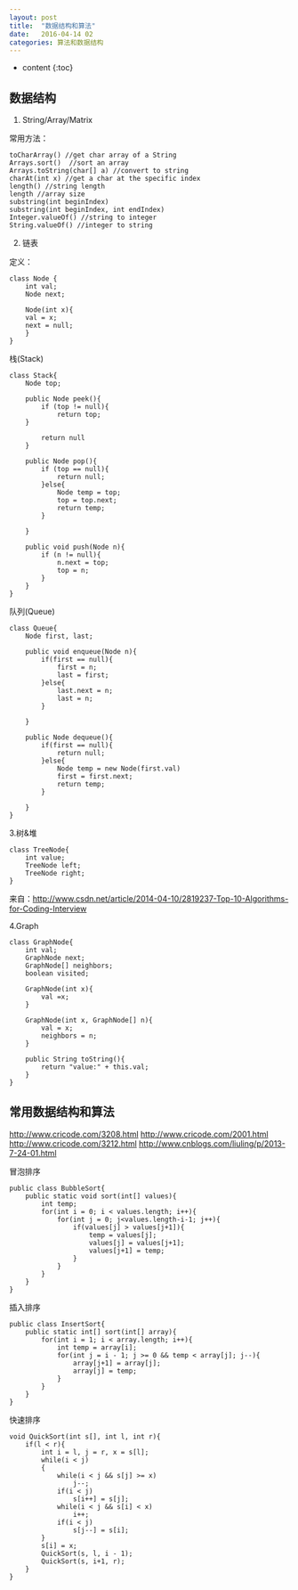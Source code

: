```yaml
---
layout: post
title:  "数据结构和算法"
date:   2016-04-14 02
categories: 算法和数据结构
---
```


* content
{:toc}







## 数据结构 ##

1. String/Array/Matrix

常用方法：

	toCharArray() //get char array of a String
	Arrays.sort()  //sort an array
	Arrays.toString(char[] a) //convert to string
	charAt(int x) //get a char at the specific index
	length() //string length
	length //array size 
	substring(int beginIndex) 
	substring(int beginIndex, int endIndex)
	Integer.valueOf() //string to integer
	String.valueOf() //integer to string

2. 链表

定义：

	class Node {
		int val;
		Node next;
	
		Node(int x){
		val = x;
		next = null;
		}
	}

栈(Stack)

	class Stack{
		Node top;
	
		public Node peek(){
			if (top != null){
				return top;
		}
	
			return null
		}
	
		public Node pop(){
			if (top == null){
				return null;
			}else{
				Node temp = top;
				top = top.next;
				return temp;
			}
	
		}
	
		public void push(Node n){
			if (n != null){
				n.next = top;
				top = n;
			}
		}
	}

队列(Queue)

	class Queue{
		Node first, last;
	
		public void enqueue(Node n){
			if(first == null){
				first = n;
				last = first;
			}else{
				last.next = n;
				last = n;
			}
	
		}
	
		public Node dequeue(){
			if(first == null){
				return null;
			}else{
				Node temp = new Node(first.val)
				first = first.next;
				return temp;
			}
	
		}
	}


3.树&堆

	class TreeNode{
		int value;
		TreeNode left;
		TreeNode right;
	}

来自：http://www.csdn.net/article/2014-04-10/2819237-Top-10-Algorithms-for-Coding-Interview

4.Graph

	class GraphNode{
		int val;
		GraphNode next;
		GraphNode[] neighbors;
		boolean visited;
	
		GraphNode(int x){
			val =x;
		}
	
		GraphNode(int x, GraphNode[] n){
			val = x;
			neighbors = n;
		}
	
		public String toString(){
			return "value:" + this.val;
		}
	}


## 常用数据结构和算法 ##
http://www.cricode.com/3208.html
http://www.cricode.com/2001.html
http://www.cricode.com/3212.html
http://www.cnblogs.com/liuling/p/2013-7-24-01.html


冒泡排序

	public class BubbleSort{
		public static void sort(int[] values){
			int temp;
			for(int i = 0; i < values.length; i++){
				for(int j = 0; j<values.length-i-1; j++){
					if(values[j] > values[j+1]){
						temp = values[j];
						values[j] = values[j+1];
						values[j+1] = temp;
					}
				}
			}
		}
	}


插入排序

	public class InsertSort{
		public static int[] sort(int[] array){
			for(int i = 1; i < array.length; i++){
				int temp = array[i];
				for(int j = i - 1; j >= 0 && temp < array[j]; j--){
					array[j+1] = array[j];
					array[j] = temp;
				}
			}
		}
	}


快速排序

	void QuickSort(int s[], int l, int r){
		if(l < r){
			int i = l, j = r, x = s[l];
			while(i < j)
			{
				while(i < j && s[j] >= x)
					j--;
				if(i < j)
					s[i++] = s[j];
				while(i < j && s[i] < x)
					i++;
				if(i < j)
					s[j--] = s[i];
			}
			s[i] = x;
			QuickSort(s, l, i - 1);
			QuickSort(s, i+1, r);
		}
	}


